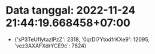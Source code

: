 # Data tanggal: 2022-11-24 21:44:19.668458+07:00

* {'sP3TeUfIytazlPzZ': 2318, '0qrDl7YtodfrKXe9': 12095, 'vez3AXAFXdrYCE9c': 7824}
